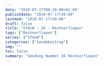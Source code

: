 ```yaml
---
date: "2010-07-17T00:20:00+02:00"
publishdate: "2010-07-17+20:00"
lastmod: "2010-07-17+20:00"
draft: false
title: "SfdvW - 26 - Rechnerfiepen"
tags: ["Rechnerfiepen"]
series: ["SfdvW"]
categories: ["Sendebeitrag"]
img: ""
toc: false
summary: "Sendung Nummer 26 Rechnerfiepen"
---
```


<div id="example"></div>
<script src="https://cdn.podlove.org/web-player/embed.js"></script>

<script>
  podlovePlayer('#example', '/blog/sfdvw26.json');
</script>
